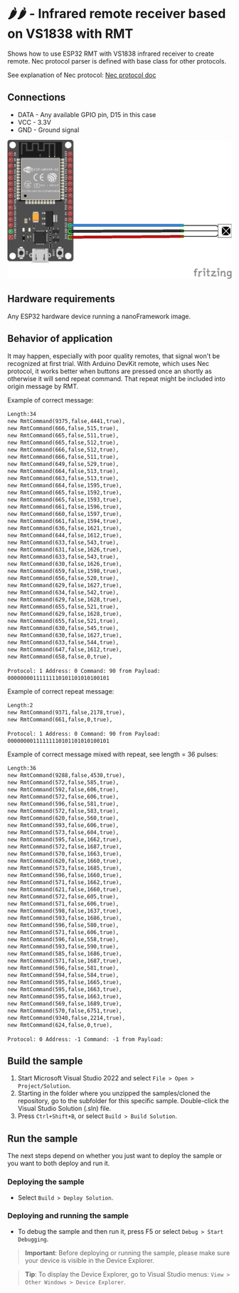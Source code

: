 # 🌶️🌶️ - Infrared remote receiver based on VS1838 with RMT

Shows how to use ESP32 RMT with VS1838 infrared receiver to create remote. Nec protocol parser is defined with base class for other protocols.

See explanation of Nec protocol: [Nec protocol doc](https://www.sbprojects.net/knowledge/ir/nec.php)

## Connections

- DATA - Any available GPIO pin, D15 in this case
- VCC -  3.3V
- GND -  Ground signal

![Connections](VS1838.png)

## Hardware requirements

Any ESP32 hardware device running a nanoFramework image.

## Behavior of application

It may happen, especially with poor quality remotes, that signal won't be recognized at first trial. With Arduino DevKit remote, which uses Nec protocol, it works better when buttons are pressed once an shortly as otherwise it will send repeat command. That repeat might be included into origin message by RMT.

Example of correct message:

```
Length:34
new RmtCommand(9375,false,4441,true),
new RmtCommand(666,false,515,true),
new RmtCommand(665,false,511,true),
new RmtCommand(665,false,512,true),
new RmtCommand(666,false,512,true),
new RmtCommand(666,false,511,true),
new RmtCommand(649,false,529,true),
new RmtCommand(664,false,513,true),
new RmtCommand(663,false,513,true),
new RmtCommand(664,false,1595,true),
new RmtCommand(665,false,1592,true),
new RmtCommand(665,false,1593,true),
new RmtCommand(661,false,1596,true),
new RmtCommand(660,false,1597,true),
new RmtCommand(661,false,1594,true),
new RmtCommand(636,false,1621,true),
new RmtCommand(644,false,1612,true),
new RmtCommand(633,false,543,true),
new RmtCommand(631,false,1626,true),
new RmtCommand(633,false,543,true),
new RmtCommand(630,false,1626,true),
new RmtCommand(659,false,1598,true),
new RmtCommand(656,false,520,true),
new RmtCommand(629,false,1627,true),
new RmtCommand(634,false,542,true),
new RmtCommand(629,false,1628,true),
new RmtCommand(655,false,521,true),
new RmtCommand(629,false,1628,true),
new RmtCommand(655,false,521,true),
new RmtCommand(630,false,545,true),
new RmtCommand(630,false,1627,true),
new RmtCommand(633,false,544,true),
new RmtCommand(647,false,1612,true),
new RmtCommand(658,false,0,true),

Protocol: 1 Address: 0 Command: 90 from Payload: 00000000111111110101101010100101
```

Example of correct repeat message:

```
Length:2
new RmtCommand(9371,false,2178,true),
new RmtCommand(661,false,0,true),

Protocol: 1 Address: 0 Command: 90 from Payload: 00000000111111110101101010100101
```

Example of correct message mixed with repeat, see length = 36 pulses:

```
Length:36
new RmtCommand(9288,false,4530,true),
new RmtCommand(572,false,585,true),
new RmtCommand(592,false,606,true),
new RmtCommand(572,false,606,true),
new RmtCommand(596,false,581,true),
new RmtCommand(572,false,583,true),
new RmtCommand(620,false,560,true),
new RmtCommand(593,false,606,true),
new RmtCommand(573,false,604,true),
new RmtCommand(595,false,1662,true),
new RmtCommand(572,false,1687,true),
new RmtCommand(570,false,1663,true),
new RmtCommand(620,false,1660,true),
new RmtCommand(573,false,1685,true),
new RmtCommand(596,false,1660,true),
new RmtCommand(571,false,1662,true),
new RmtCommand(621,false,1660,true),
new RmtCommand(572,false,605,true),
new RmtCommand(571,false,606,true),
new RmtCommand(598,false,1637,true),
new RmtCommand(593,false,1686,true),
new RmtCommand(596,false,580,true),
new RmtCommand(571,false,606,true),
new RmtCommand(596,false,558,true),
new RmtCommand(593,false,590,true),
new RmtCommand(585,false,1686,true),
new RmtCommand(571,false,1687,true),
new RmtCommand(596,false,581,true),
new RmtCommand(594,false,584,true),
new RmtCommand(595,false,1665,true),
new RmtCommand(595,false,1663,true),
new RmtCommand(595,false,1663,true),
new RmtCommand(569,false,1689,true),
new RmtCommand(570,false,6751,true),
new RmtCommand(9340,false,2214,true),
new RmtCommand(624,false,0,true),

Protocol: 0 Address: -1 Command: -1 from Payload: 
```

## Build the sample

1. Start Microsoft Visual Studio 2022 and select `File > Open > Project/Solution`.
1. Starting in the folder where you unzipped the samples/cloned the repository, go to the subfolder for this specific sample. Double-click the Visual Studio Solution (.sln) file.
1. Press `Ctrl+Shift+B`, or select `Build > Build Solution`.

## Run the sample

The next steps depend on whether you just want to deploy the sample or you want to both deploy and run it.

### Deploying the sample

- Select `Build > Deploy Solution`.

### Deploying and running the sample

- To debug the sample and then run it, press F5 or select `Debug > Start Debugging`.

> **Important**: Before deploying or running the sample, please make sure your device is visible in the Device Explorer.

> **Tip**: To display the Device Explorer, go to Visual Studio menus: `View > Other Windows > Device Explorer`.
